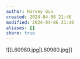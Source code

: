 ```yaml
---
author: Harvey Guo
created: 2024-04-06 21:46
modified: 2024-04-06 21:46
aliases: []
share: true
---
```


![[L60980.jpg|L60980.jpg]]